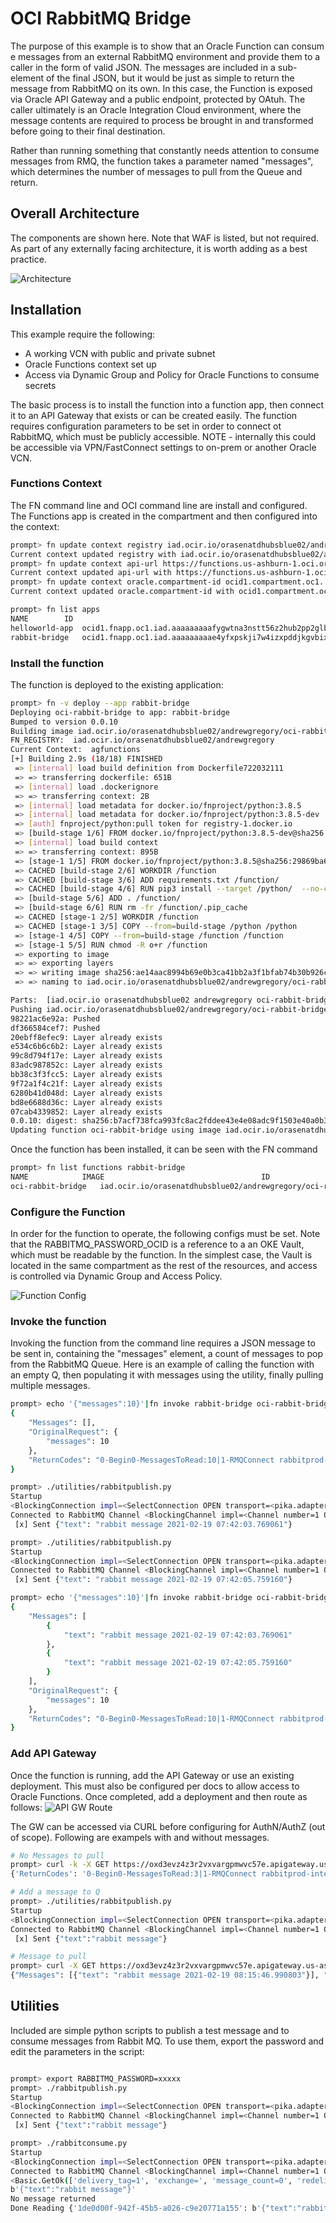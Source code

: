 # OCI RabbitMQ Bridge

The purpose of this example is to show that an Oracle Function can consum e messages from an external RabbitMQ environment and provide them to a caller in the form of valid JSON.  The messages are included in a sub-element of the final JSON, but it would be just as simple to return the message from RabbitMQ on its own.  In this case, the Function is exposed via Oracle API Gateway and a public endpoint, protected by OAtuh.  The caller ultimately is an Oracle Integration Cloud environment, where the message contents are required to process be brought in and transformed before going to their final destination.

Rather than running something that constantly needs attention to consume messages from RMQ, the function takes a parameter named "messages", which determines the number of messages to pull from the Queue and return.  

## Overall Architecture

The components are shown here.  Note that WAF is listed, but not required.  As part of any externally facing architecture, it is worth adding as a best practice.

![Architecture](images/OCI-Rabbit.svg)

## Installation

This example require the following:

- A working VCN with public and private subnet
- Oracle Functions context set up
- Access via Dynamic Group and Policy for Oracle Functions to consume secrets

The basic process is to install the function into a function app, then connect it to an API Gateway that exists or can be created easily.  The function requires configuration parameters to be set in order to connect ot RabbitMQ, which must be publicly accessible.  NOTE - internally this could be accessible via VPN/FastConnect settings to on-prem or another Oracle VCN.

### Functions Context
The FN command line and OCI command line are install and configured.  The Functions app is created in the compartment and then configured into the context:

```bash
prompt> fn update context registry iad.ocir.io/orasenatdhubsblue02/andrewgregory
Current context updated registry with iad.ocir.io/orasenatdhubsblue02/andrewgregory
prompt> fn update context api-url https://functions.us-ashburn-1.oci.oraclecloud.com
Current context updated api-url with https://functions.us-ashburn-1.oci.oraclecloud.com
prompt> fn update context oracle.compartment-id ocid1.compartment.oc1..aaaaaaaakustitkzuhmihq7lafd33qidihx7pjj7mdb3camxq5eemzetxjpq
Current context updated oracle.compartment-id with ocid1.compartment.oc1..aaaaaaaakustitkzuhmihq7lafd33qidihx7pjj7mdb3camxq5eemzetxjpq

prompt> fn list apps
NAME		ID
helloworld-app	ocid1.fnapp.oc1.iad.aaaaaaaaafygwtna3nstt56z2hub2pp2glb4ua24jhjtkazudo3htg76hbcq
rabbit-bridge	ocid1.fnapp.oc1.iad.aaaaaaaaae4yfxpskji7w4izxpddjkgvbixgj3gdlrx42r3okildnnoibneq
```

### Install the function
The function is deployed to the existing application:
```bash
prompt> fn -v deploy --app rabbit-bridge
Deploying oci-rabbit-bridge to app: rabbit-bridge
Bumped to version 0.0.10
Building image iad.ocir.io/orasenatdhubsblue02/andrewgregory/oci-rabbit-bridge:0.0.10
FN_REGISTRY:  iad.ocir.io/orasenatdhubsblue02/andrewgregory
Current Context:  agfunctions
[+] Building 2.9s (18/18) FINISHED
 => [internal] load build definition from Dockerfile722032111                                                                                                                                                       0.0s
 => => transferring dockerfile: 651B                                                                                                                                                                                0.0s
 => [internal] load .dockerignore                                                                                                                                                                                   0.0s
 => => transferring context: 2B                                                                                                                                                                                     0.0s
 => [internal] load metadata for docker.io/fnproject/python:3.8.5                                                                                                                                                   0.9s
 => [internal] load metadata for docker.io/fnproject/python:3.8.5-dev                                                                                                                                               0.8s
 => [auth] fnproject/python:pull token for registry-1.docker.io                                                                                                                                                     0.0s
 => [build-stage 1/6] FROM docker.io/fnproject/python:3.8.5-dev@sha256:322c3d377c9f5e656d72f7a96fc5c92b64394f3f95cfa27a4ceb20cff63e6636                                                                             0.0s
 => [internal] load build context                                                                                                                                                                                   0.0s
 => => transferring context: 895B                                                                                                                                                                                   0.0s
 => [stage-1 1/5] FROM docker.io/fnproject/python:3.8.5@sha256:29869ba6fa70c6226954e9d54a91b25c60378d5f07ea5197d517e5128be366c8                                                                                     0.0s
 => CACHED [build-stage 2/6] WORKDIR /function                                                                                                                                                                      0.0s
 => CACHED [build-stage 3/6] ADD requirements.txt /function/                                                                                                                                                        0.0s
 => CACHED [build-stage 4/6] RUN pip3 install --target /python/  --no-cache --no-cache-dir -r requirements.txt &&       rm -fr ~/.cache/pip /tmp* requirements.txt func.yaml Dockerfile .venv &&       chmod -R o+  0.0s
 => [build-stage 5/6] ADD . /function/                                                                                                                                                                              0.0s
 => [build-stage 6/6] RUN rm -fr /function/.pip_cache                                                                                                                                                               0.4s
 => CACHED [stage-1 2/5] WORKDIR /function                                                                                                                                                                          0.0s
 => CACHED [stage-1 3/5] COPY --from=build-stage /python /python                                                                                                                                                    0.0s
 => [stage-1 4/5] COPY --from=build-stage /function /function                                                                                                                                                       0.0s
 => [stage-1 5/5] RUN chmod -R o+r /function                                                                                                                                                                        0.3s
 => exporting to image                                                                                                                                                                                              0.0s
 => => exporting layers                                                                                                                                                                                             0.0s
 => => writing image sha256:ae14aac8994b69e0b3ca41bb2a3f1bfab74b30b926cf65fec05187a95cae3789                                                                                                                        0.0s
 => => naming to iad.ocir.io/orasenatdhubsblue02/andrewgregory/oci-rabbit-bridge:0.0.10                                                                                                                             0.0s

Parts:  [iad.ocir.io orasenatdhubsblue02 andrewgregory oci-rabbit-bridge:0.0.10]
Pushing iad.ocir.io/orasenatdhubsblue02/andrewgregory/oci-rabbit-bridge:0.0.10 to docker registry...The push refers to repository [iad.ocir.io/orasenatdhubsblue02/andrewgregory/oci-rabbit-bridge]
98221ac6e92a: Pushed
df366584cef7: Pushed
20ebff8efec9: Layer already exists
e534c6b6c6b2: Layer already exists
99c8d794f17e: Layer already exists
83adc987852c: Layer already exists
bb38c3f3fcc5: Layer already exists
9f72a1f4c21f: Layer already exists
6280b41d048d: Layer already exists
bd8e6688d36c: Layer already exists
07cab4339852: Layer already exists
0.0.10: digest: sha256:b7acf738fca993fc8ac2fddee43e4e08adc9f1503e40a0b3560af5ae8292d557 size: 2625
Updating function oci-rabbit-bridge using image iad.ocir.io/orasenatdhubsblue02/andrewgregory/oci-rabbit-bridge:0.0.10...
```
Once the function has been installed, it can be seen with the FN command
```bash
prompt> fn list functions rabbit-bridge
NAME			IMAGE									ID
oci-rabbit-bridge	iad.ocir.io/orasenatdhubsblue02/andrewgregory/oci-rabbit-bridge:0.0.9	ocid1.fnfunc.oc1.iad.aaaaaaaaadaez3nbmg4wnzonkui4hpa5r5kye6okbbbrhgcrxwurjjt2ddoq

```
### Configure the Function

In order for the function to operate, the following configs must be set.  Note that the RABBITMQ_PASSWORD_OCID is a reference to a an OKE Vault, which must be readable by the function.  In the simplest case, the Vault is located in the same compartment as the rest of the resources, and access is controlled via Dynamic Group and Access Policy. 

![Function Config](images/Function-Config.png)

### Invoke the function
Invoking the function from the command line requires a JSON message to be sent in, containing the "messages" element, a count of messages to pop from the RabbitMQ Queue.  Here is an example of calling the function with an empty Q, then populating it with messages using the utility, finally pulling multiple messages.
```bash
prompt> echo '{"messages":10}'|fn invoke rabbit-bridge oci-rabbit-bridge |python -m json.tool
{
    "Messages": [],
    "OriginalRequest": {
        "messages": 10
    },
    "ReturnCodes": "0-Begin0-MessagesToRead:10|1-RMQConnect rabbitprod-integration.ociblue.agregory.page 5672|5-MessageCount 0"
}

prompt> ./utilities/rabbitpublish.py
Startup
<BlockingConnection impl=<SelectConnection OPEN transport=<pika.adapters.utils.io_services_utils._AsyncPlaintextTransport object at 0x1065b56d0> params=<ConnectionParameters host=rabbitprod-integration.ociblue.agregory.page port=5672 virtual_host=/ ssl=False>>>
Connected to RabbitMQ Channel <BlockingChannel impl=<Channel number=1 OPEN conn=<SelectConnection OPEN transport=<pika.adapters.utils.io_services_utils._AsyncPlaintextTransport object at 0x1065b56d0> params=<ConnectionParameters host=rabbitprod-integration.ociblue.agregory.page port=5672 virtual_host=/ ssl=False>>>>
 [x] Sent {"text": "rabbit message 2021-02-19 07:42:03.769061"}

prompt> ./utilities/rabbitpublish.py
Startup
<BlockingConnection impl=<SelectConnection OPEN transport=<pika.adapters.utils.io_services_utils._AsyncPlaintextTransport object at 0x1108da6d0> params=<ConnectionParameters host=rabbitprod-integration.ociblue.agregory.page port=5672 virtual_host=/ ssl=False>>>
Connected to RabbitMQ Channel <BlockingChannel impl=<Channel number=1 OPEN conn=<SelectConnection OPEN transport=<pika.adapters.utils.io_services_utils._AsyncPlaintextTransport object at 0x1108da6d0> params=<ConnectionParameters host=rabbitprod-integration.ociblue.agregory.page port=5672 virtual_host=/ ssl=False>>>>
 [x] Sent {"text": "rabbit message 2021-02-19 07:42:05.759160"}

prompt> echo '{"messages":10}'|fn invoke rabbit-bridge oci-rabbit-bridge |python -m json.tool
{
    "Messages": [
        {
            "text": "rabbit message 2021-02-19 07:42:03.769061"
        },
        {
            "text": "rabbit message 2021-02-19 07:42:05.759160"
        }
    ],
    "OriginalRequest": {
        "messages": 10
    },
    "ReturnCodes": "0-Begin0-MessagesToRead:10|1-RMQConnect rabbitprod-integration.ociblue.agregory.page 5672|4-MessageRead db3ecdce-0c7b-429d-b6a3-17500bc27867|4-MessageRead 554f71cf-8127-41a5-93bb-d9d621144630|5-MessageCount 2"
}
````
### Add API Gateway 
Once the function is running, add the API Gateway or use an existing deployment.  This must also be configured per docs to allow access to Oracle Functions.  Once completed, add a deployment and then route as follows:
![API GW Route](images/API-GW-Route.png)

The GW can be accessed via CURL before configuring for AuthN/AuthZ (out of scope). Following are exampels with and without messages.
```bash
# No Messages to pull
prompt> curl -k -X GET https://oxd3evz4z3r2vxvargpmwvc57e.apigateway.us-ashburn-1.oci.customer-oci.com/bridgev1/process -d '{"messages":3}'
{'ReturnCodes': '0-Begin0-MessagesToRead:3|1-RMQConnect rabbitprod-integration.ociblue.agregory.page 5672|5-MessageCount 0', 'OriginalRequest': {'messages': 3}}%

# Add a message to Q
prompt> ./utilities/rabbitpublish.py
Startup
<BlockingConnection impl=<SelectConnection OPEN transport=<pika.adapters.utils.io_services_utils._AsyncPlaintextTransport object at 0x103097e20> params=<ConnectionParameters host=rabbitprod-integration.ociblue.agregory.page port=5672 virtual_host=/ ssl=False>>>
Connected to RabbitMQ Channel <BlockingChannel impl=<Channel number=1 OPEN conn=<SelectConnection OPEN transport=<pika.adapters.utils.io_services_utils._AsyncPlaintextTransport object at 0x103097e20> params=<ConnectionParameters host=rabbitprod-integration.ociblue.agregory.page port=5672 virtual_host=/ ssl=False>>>>
 [x] Sent {"text":"rabbit message"}

# Message to pull
prompt> curl -X GET https://oxd3evz4z3r2vxvargpmwvc57e.apigateway.us-ashburn-1.oci.customer-oci.com/rabbitbridge/invoke -d '{"messages":1}'
{"Messages": [{"text": "rabbit message 2021-02-19 08:15:46.990803"}], "ReturnCodes": "0-Begin0-MessagesToRead:1|1-RMQConnect rabbitprod-integration.ociblue.agregory.page 5672|4-MessageRead 8410ea36-5304-4b1c-bfeb-8f45e6b83278|5-MessageCount 1", "OriginalRequest": {"messages": 1}}

```

## Utilities

Included are simple python scripts to publish a test message and to consume messages from Rabbit MQ.  To use them, export the password and edit the parameters in the script:

```bash

prompt> export RABBITMQ_PASSWORD=xxxxx
prompt> ./rabbitpublish.py
Startup
<BlockingConnection impl=<SelectConnection OPEN transport=<pika.adapters.utils.io_services_utils._AsyncPlaintextTransport object at 0x106b13e20> params=<ConnectionParameters host=rabbitprod-integration.ociblue.agregory.page port=5672 virtual_host=/ ssl=False>>>
Connected to RabbitMQ Channel <BlockingChannel impl=<Channel number=1 OPEN conn=<SelectConnection OPEN transport=<pika.adapters.utils.io_services_utils._AsyncPlaintextTransport object at 0x106b13e20> params=<ConnectionParameters host=rabbitprod-integration.ociblue.agregory.page port=5672 virtual_host=/ ssl=False>>>>
 [x] Sent {"text":"rabbit message"}

prompt> ./rabbitconsume.py
Startup
<BlockingConnection impl=<SelectConnection OPEN transport=<pika.adapters.utils.io_services_utils._AsyncPlaintextTransport object at 0x107c48850> params=<ConnectionParameters host=rabbitprod-integration.ociblue.agregory.page port=5672 virtual_host=/ ssl=False>>>
Connected to RabbitMQ Channel <BlockingChannel impl=<Channel number=1 OPEN conn=<SelectConnection OPEN transport=<pika.adapters.utils.io_services_utils._AsyncPlaintextTransport object at 0x107c48850> params=<ConnectionParameters host=rabbitprod-integration.ociblue.agregory.page port=5672 virtual_host=/ ssl=False>>>>
<Basic.GetOk(['delivery_tag=1', 'exchange=', 'message_count=0', 'redelivered=False', 'routing_key=hello'])> <BasicProperties(['content_type=application/json', 'message_id=1de0d00f-942f-45b5-a026-c9e20771a155'])> b'{"text":"rabbit message"}'
b'{"text":"rabbit message"}'
No message returned
Done Reading {'1de0d00f-942f-45b5-a026-c9e20771a155': b'{"text":"rabbit message"}', 'codes': '{"ret":"retv"}'} message

```
